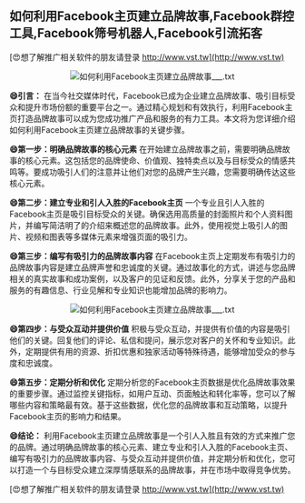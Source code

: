 ## **如何利用Facebook主页建立品牌故事,Facebook群控工具,Facebook筛号机器人,Facebook引流拓客**

[😍想了解推广相关软件的朋友请登录 http://www.vst.tw](http://www.vst.tw)

 <center><img src="https://vst.tw/MP4/tuiguang/png/8.png" alt="如何利用Facebook主页建立品牌故事___.txt"></center>

**😄引言：**
在当今社交媒体时代，Facebook已成为企业建立品牌故事、吸引目标受众和提升市场份额的重要平台之一。通过精心规划和有效执行，利用Facebook主页打造品牌故事可以成为您成功推广产品和服务的有力工具。本文将为您详细介绍如何利用Facebook主页建立品牌故事的关键步骤。

**😄第一步：明确品牌故事的核心元素**
在开始建立品牌故事之前，需要明确品牌故事的核心元素。这包括您的品牌使命、价值观、独特卖点以及与目标受众的情感共鸣等。要成功吸引人们的注意并让他们对您的品牌产生兴趣，您需要明确传达这些核心元素。

**😄第二步：建立专业和引人入胜的Facebook主页**
一个专业且引人入胜的Facebook主页是吸引目标受众的关键。确保选用高质量的封面照片和个人资料图片，并编写简洁明了的介绍来概述您的品牌故事。此外，使用视觉上吸引人的图片、视频和图表等多媒体元素来增强页面的吸引力。

**😄第三步：编写有吸引力的品牌故事内容**
在Facebook主页上定期发布有吸引力的品牌故事内容是建立品牌声誉和忠诚度的关键。通过故事化的方式，讲述与您品牌相关的真实故事和成功案例，以及客户的见证和反馈。此外，分享关于您的产品和服务的有趣信息、行业见解和专业知识也能增加品牌的影响力。

 <center><img src="https://vst.tw/MP4/tuiguang/png/0.png" alt="如何利用Facebook主页建立品牌故事___.txt"></center>

**😄第四步：与受众互动并提供价值**
积极与受众互动，并提供有价值的内容是吸引他们的关键。回复他们的评论、私信和提问，展示您对客户的关怀和专业知识。此外，定期提供有用的资源、折扣优惠和独家活动等特殊待遇，能够增加受众的参与度和忠诚度。

**😄第五步：定期分析和优化**
定期分析您的Facebook主页数据是优化品牌故事效果的重要步骤。通过监控关键指标，如用户互动、页面触达和转化率等，您可以了解哪些内容和策略最有效。基于这些数据，优化您的品牌故事和互动策略，以提升Facebook主页的影响力和结果。

**😄结论：**
利用Facebook主页建立品牌故事是一个引人入胜且有效的方式来推广您的品牌。通过明确品牌故事的核心元素、建立专业和引人入胜的Facebook主页、编写有吸引力的品牌故事内容、与受众互动并提供价值，并定期分析和优化，您可以打造一个与目标受众建立深厚情感联系的品牌故事，并在市场中取得竞争优势。

[😍想了解推广相关软件的朋友请登录 http://www.vst.tw](http://www.vst.tw)



